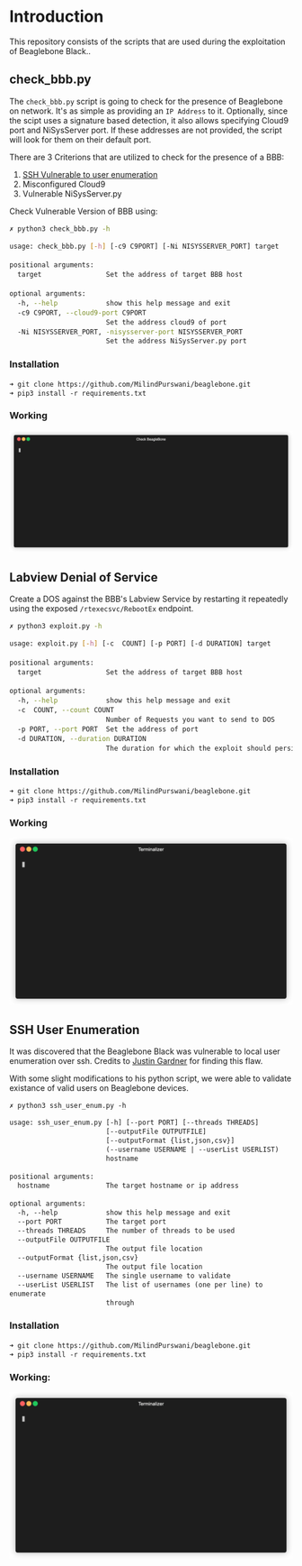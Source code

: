 # Introduction

This repository consists of the scripts that are used during the exploitation of Beaglebone Black..

## check_bbb.py

The `check_bbb.py` script is going to check for the presence of Beaglebone on network. It's as simple as providing an `IP Address` to it. Optionally, since the scipt uses a signature based detection, it also allows specifying Cloud9 port and NiSysServer port. If these addresses are not provided, the script will look for them on their default port.

There are 3 Criterions that are utilized to check for the presence of a BBB:

1. [SSH Vulnerable to user enumeration](https://www.exploit-db.com/exploits/45233)
2. Misconfigured Cloud9
3. Vulnerable NiSysServer.py

Check Vulnerable Version of BBB using: 


```bash
✗ python3 check_bbb.py -h
```

```bash
usage: check_bbb.py [-h] [-c9 C9PORT] [-Ni NISYSSERVER_PORT] target

positional arguments:
  target                Set the address of target BBB host

optional arguments:
  -h, --help            show this help message and exit
  -c9 C9PORT, --cloud9-port C9PORT
                        Set the address cloud9 of port
  -Ni NISYSSERVER_PORT, -nisysserver-port NISYSSERVER_PORT
                        Set the address NiSysServer.py port
```

### Installation

```
➜ git clone https://github.com/MilindPurswani/beaglebone.git 
➜ pip3 install -r requirements.txt
```

### Working

![](image.gif)

## Labview Denial of Service

Create a DOS against the BBB's Labview Service by restarting it repeatedly using the exposed `/rtexecsvc/RebootEx` endpoint.

```bash
✗ python3 exploit.py -h
```
```bash
usage: exploit.py [-h] [-c  COUNT] [-p PORT] [-d DURATION] target

positional arguments:
  target                Set the address of target BBB host

optional arguments:
  -h, --help            show this help message and exit
  -c  COUNT, --count COUNT
                        Number of Requests you want to send to DOS
  -p PORT, --port PORT  Set the address of port
  -d DURATION, --duration DURATION
                        The duration for which the exploit should persist
```

### Installation

```
➜ git clone https://github.com/MilindPurswani/beaglebone.git 
➜ pip3 install -r requirements.txt
```

### Working

![](image2.gif)

## SSH User Enumeration

It was discovered that the Beaglebone Black was vulnerable to local user enumeration over ssh. Credits to [Justin Gardner](https://www.exploit-db.com/exploits/45233) for finding this flaw. 

With some slight modifications to his python script, we were able to validate existance of valid users on Beaglebone devices. 

```
✗ python3 ssh_user_enum.py -h
```

```
usage: ssh_user_enum.py [-h] [--port PORT] [--threads THREADS]
                        [--outputFile OUTPUTFILE]
                        [--outputFormat {list,json,csv}]
                        (--username USERNAME | --userList USERLIST)
                        hostname

positional arguments:
  hostname              The target hostname or ip address

optional arguments:
  -h, --help            show this help message and exit
  --port PORT           The target port
  --threads THREADS     The number of threads to be used
  --outputFile OUTPUTFILE
                        The output file location
  --outputFormat {list,json,csv}
                        The output file location
  --username USERNAME   The single username to validate
  --userList USERLIST   The list of usernames (one per line) to enumerate
                        through
```

### Installation

```
➜ git clone https://github.com/MilindPurswani/beaglebone.git 
➜ pip3 install -r requirements.txt
```

### Working:

![Image3](image3.gif)

